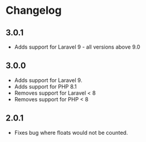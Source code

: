 # Changelog

## 3.0.1
- Adds support for Laravel 9 - all versions above 9.0

## 3.0.0
- Adds support for Laravel 9.
- Adds support for PHP 8.1
- Removes support for Laravel < 8
- Removes support for PHP < 8

## 2.0.1
- Fixes bug where floats would not be counted.
